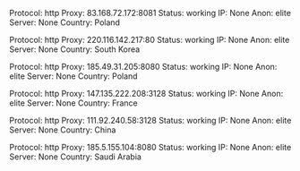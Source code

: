 Protocol: http
Proxy: 83.168.72.172:8081
Status: working
IP: None
Anon: elite
Server: None
Country: Poland

Protocol: http
Proxy: 220.116.142.217:80
Status: working
IP: None
Anon: elite
Server: None
Country: South Korea

Protocol: http
Proxy: 185.49.31.205:8080
Status: working
IP: None
Anon: elite
Server: None
Country: Poland

Protocol: http
Proxy: 147.135.222.208:3128
Status: working
IP: None
Anon: elite
Server: None
Country: France

Protocol: http
Proxy: 111.92.240.58:3128
Status: working
IP: None
Anon: elite
Server: None
Country: China

Protocol: http
Proxy: 185.5.155.104:8080
Status: working
IP: None
Anon: elite
Server: None
Country: Saudi Arabia


